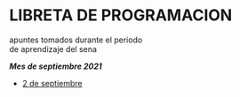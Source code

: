 # LIBRETA DE PROGRAMACION<br>

apuntes tomados durante el periodo<br>
de aprendizaje del sena


***Mes de septiembre 2021***

- [2 de septiembre](septiembre-2021/2-septiembre-2021.md)
